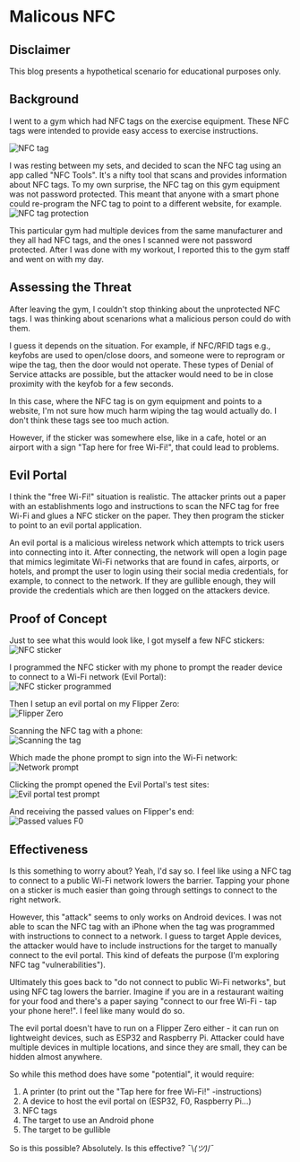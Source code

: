 # Malicous NFC

## Disclaimer
This blog presents a hypothetical scenario for educational purposes only.

## Background
I went to a gym which had NFC tags on the exercise equipment. These NFC tags were intended to provide easy access to exercise instructions.

![NFC tag](img/malicious_nfc_01.png)

I was resting between my sets, and decided to scan the NFC tag using an app called "NFC Tools". It's a nifty tool that scans and provides information about NFC tags. To my own surprise, the NFC tag on this gym equipment was not password protected. This meant that anyone with a smart phone could re-program the NFC tag to point to a different website, for example.
![NFC tag protection](img/malicious_nfc_02.png)

This particular gym had multiple devices from the same manufacturer and they all had NFC tags, and the ones I scanned were not password protected. After I was done with my workout, I reported this to the gym staff and went on with my day.

## Assessing the Threat
After leaving the gym, I couldn't stop thinking about the unprotected NFC tags. I was thinking about scenarions what a malicious person could do with them.

I guess it depends on the situation. For example, if NFC/RFID tags e.g., keyfobs are used to open/close doors, and someone were to reprogram or wipe the tag, then the door would not operate. These types of Denial of Service attacks are possible, but the attacker would need to be in close proximity with the keyfob for a few seconds.

In this case, where the NFC tag is on gym equipment and points to a website, I'm not sure how much harm wiping the tag would actually do. I don't think these tags see too much action.

However, if the sticker was somewhere else, like in a cafe, hotel or an airport with a sign "Tap here for free Wi-Fi!", that could lead to problems.

## Evil Portal
I think the "free Wi-Fi!" situation is realistic. The attacker prints out a paper with an establishments logo and instructions to scan the NFC tag for free Wi-Fi and glues a NFC sticker on the paper. They then program the sticker to point to an evil portal application.

An evil portal is a malicious wireless network which attempts to trick users into connecting into it. After connecting, the network will  open a login page that mimics legimitate Wi-Fi networks that are found in cafes, airports, or hotels, and prompt the user to login using their social media credentials, for example, to connect to the network. If they are gullible enough, they will provide the credentials which are then logged on the attackers device.

## Proof of Concept
Just to see what this would look like, I got myself a few NFC stickers:  
![NFC sticker](img/malicious_nfc_03.png)

I programmed the NFC sticker with my phone to prompt the reader device to connect to a Wi-Fi network (Evil Portal):  
![NFC sticker programmed](img/malicious_nfc_05.png)

Then I setup an evil portal on my Flipper Zero:  
![Flipper Zero](img/malicious_nfc_04.png)

Scanning the NFC tag with a phone:  
![Scanning the tag](img/malicious_nfc_06.png)

Which made the phone prompt to sign into the Wi-Fi network:  
![Network prompt](img/malicious_nfc_07.png)

Clicking the prompt opened the Evil Portal's test sites:  
![Evil portal test prompt](img/malicious_nfc_08.png)

And receiving the passed values on Flipper's end:  
![Passed values F0](img/malicious_nfc_09.png)

## Effectiveness
Is this something to worry about? Yeah, I'd say so. I feel like using a NFC tag to connect to a public Wi-Fi network lowers the barrier. Tapping your phone on a sticker is much easier than going through settings to connect to the right network.

However, this "attack" seems to only works on Android devices. I was not able to scan the NFC tag with an iPhone when the tag was programmed with instructions to connect to a network. I guess to target Apple devices, the attacker would have to include instructions for the target to manually connect to the evil portal. This kind of defeats the purpose (I'm exploring NFC tag "vulnerabilities").

Ultimately this goes back to "do not connect to public Wi-Fi networks", but using NFC tag lowers the barrier. Imagine if you are in a restaurant waiting for your food and there's a paper saying "connect to our free Wi-Fi - tap your phone here!". I feel like many would do so.

The evil portal doesn't have to run on a Flipper Zero either - it can run on lightweight devices, such as ESP32 and Raspberry Pi. Attacker could have multiple devices in multiple locations, and since they are small, they can be hidden almost anywhere.

So while this method does have some "potential", it would require:
1. A printer (to print out the "Tap here for free Wi-Fi!" -instructions)
2. A device to host the evil portal on (ESP32, F0, Raspberry Pi...)
3. NFC tags
4. The target to use an Android phone
5. The target to be gullible

So is this possible? Absolutely. Is this effective? ¯\\_(ツ)_/¯

